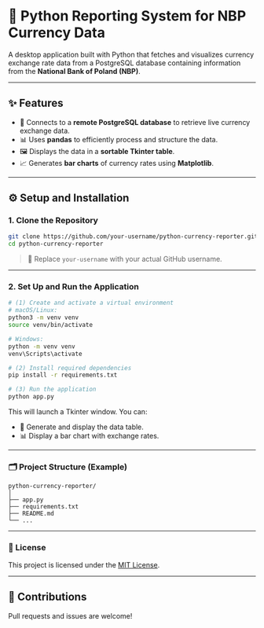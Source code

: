 # 🧾 Python Reporting System for NBP Currency Data

A desktop application built with Python that fetches and visualizes currency exchange rate data from a PostgreSQL database containing information from the **National Bank of Poland (NBP)**.

---

## ✨ Features

- 🔌 Connects to a **remote PostgreSQL database** to retrieve live currency exchange data.
- 📊 Uses **pandas** to efficiently process and structure the data.
- 🖼 Displays the data in a **sortable Tkinter table**.
- 📈 Generates **bar charts** of currency rates using **Matplotlib**.

---

## ⚙️ Setup and Installation

### 1. Clone the Repository

```bash
git clone https://github.com/your-username/python-currency-reporter.git
cd python-currency-reporter
```
> 🔁 Replace `your-username` with your actual GitHub username.

---

### 2. Set Up and Run the Application

```bash
# (1) Create and activate a virtual environment
# macOS/Linux:
python3 -m venv venv
source venv/bin/activate

# Windows:
python -m venv venv
venv\Scripts\activate

# (2) Install required dependencies
pip install -r requirements.txt

# (3) Run the application
python app.py
```

This will launch a Tkinter window. You can:
- 🧮 Generate and display the data table.
- 📊 Display a bar chart with exchange rates.

---

### 🗂️ Project Structure (Example)

```
python-currency-reporter/
│
├── app.py
├── requirements.txt
├── README.md
└── ...
```

---

### 📘 License

This project is licensed under the [MIT License](LICENSE).

---

## 🙌 Contributions

Pull requests and issues are welcome!
